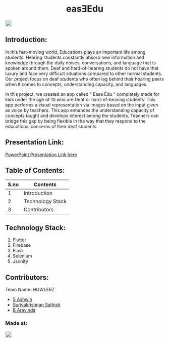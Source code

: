 <h1 align="center">easƎEdu</h1>
<p align="center">
</p>

<a href="https://hack36.com"> <img src="http://bit.ly/BuiltAtHack36" height=20px> </a>


## Introduction:
In this fast-moving world, Educations plays an important life among students. Hearing students constantly absorb new information and knowledge through the daily noises, conversations, and language that is spoken around them. Deaf and hard-of-hearing students do not have that luxury and face very difficult situations compared to other normal students. Our project focus on deaf students who often lag behind their hearing peers when it comes to concepts, understanding capacity, and languages. 

In this project, we created an app called “ Ease Edu “ completely made for kids under the age of 10 who are Deaf or hard-of-hearing students. This app performs a visual representation via images based on the input given as voice by teachers. This app enhances the understanding capacity of concepts taught and develops interest among the students. Teachers can bridge this gap by being flexible in the way that they respond to the educational concerns of their deaf students
<!---
## Demo Video Link:
  <a href="https://youtu.be/xfZDtPcOo8g">Youtube Video Link here</a>
-->
  
## Presentation Link:
  <a href="https://docs.google.com/presentation/d/1NBwobnxofl2CU8NLJ1raEdCWP0ioFlPMOUPwTV6DdiU/edit?usp=sharing"> PowerPoint Presentation Link here </a>
  
  
## Table of Contents:
S.no | Contents
------------ | -------------
1 | Introduction
2 | Technology Stack
3 | Contributors

## Technology Stack:
  1) Flutter
  2) Firebase
  3) Flask
  4) Selenium
  5) Jsonify
  

## Contributors:

Team Name: HOWLERZ

* [S Ashwin](https://github.com/ash-02)
* [Suriyakrishnan Sathish](https://github.com/suriya-1403)
* [B Aravinda](https://github.com/Aravinda214)



### Made at:
<a href="https://hack36.com"> <img src="http://bit.ly/BuiltAtHack36" height=20px> </a>
